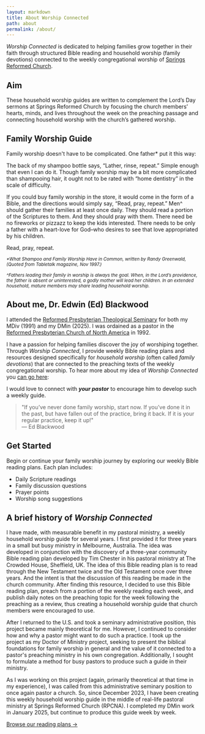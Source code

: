 ```yaml
---
layout: markdown
title: About Worship Connected
path: about
permalink: /about/
---
```

<div class="lead text-xl text-gray-600 mb-8">
<i>Worship Connected</i> is dedicated to helping families grow together in their faith through structured Bible reading and household worship (family devotions) connected to the weekly congregational worship of <a href="https://springsreformed.org/"  target="_blank">Springs Reformed Church</a>.
</div>

## Aim

These household worship guides are written to complement the Lord’s Day sermons at Springs Reformed Church by focusing the church members’ hearts, minds, and lives throughout the week on the preaching passage and connecting household worship with the church’s gathered worship.

## Family Worship Guide

Family worship doesn't have to be complicated. One father* put it this way:

The back of my shampoo bottle says, “Lather, rinse, repeat.” Simple enough that even I can do it. Though family worship may be a bit more complicated than shampooing hair, it ought not to be rated with “home dentistry” in the scale of difficulty.

If you could buy family worship in the store, it would come in the form of a Bible, and the directions would simply say, “Read, pray, repeat.” Men^ should gather their families at least once daily. They should read a portion of the Scriptures to them. And they should pray with them. There need be no fireworks or pizzazz to keep the kids interested. There needs to be only a father with a heart-love for God–who desires to see that love appropriated by his children. 

Read, pray, repeat.

<div><small><i>*What Shampoo and Family Worship Have in Common, written by Randy Greenwald, (Quoted from Tabletalk magazine, Nov 1997.)

^Fathers leading their family in worship is always the goal. When, in the Lord’s providence, the father is absent or uninterested, a godly mother will lead her children. In an extended household, mature members may share leading household worship.</i></small></div>

## About me, Dr. Edwin (Ed) Blackwood

I attended the <a href="https://rpts.edu/"  target="_blank">Reformed Presbyterian Theological Seminary</a> for both my MDiv (1991) and my DMin (2025). I was ordained as a pastor in the <a href="https://reformedpresbyterian.org/"  target="_blank">Reformed Presbyterian Church of North America</a> in 1992. 

I have a passion for helping families discover the joy of worshiping together. Through *Worship Connected*, I provide weekly Bible reading plans and resources designed specifically for *household worship* (often called *family devotions*) that are connected to the preaching texts of the weekly congregational worship. To hear more about my idea of *Worship Connected* you [can go here](https://gentlereformation.com/2025/03/10/episode-330-worship-connected-with-ed-blackwood/): 

I would love to connect with ***your pastor*** to encourage him to develop such a weekly guide.

<div class="bg-blue-50 border-l-4 border-blue-500 p-4 my-8">
  <blockquote class="text-lg italic text-gray-700">
    "If you’ve never done family worship, start now. If you’ve done it in the past, but have fallen out of the practice, bring it back. If it is your regular practice, keep it up!"
    <footer class="mt-2 text-gray-600">— Ed Blackwood</footer>
  </blockquote>
</div>

## Get Started

Begin or continue your family worship journey by exploring our weekly Bible reading plans. Each plan includes: 

* Daily Scripture readings
* Family discussion questions
* Prayer points
* Worship song suggestions

## A brief history of *Worship Connected*

I have made, with measurable benefit in my pastoral ministry, a weekly household worship guide for several years. I first provided it for three years in a small but busy ministry in Melbourne, Australia. The idea was developed in conjunction with the discovery of a three-year community Bible reading plan developed by Tim Chester in his pastoral ministry at The Crowded House, Sheffield, UK. The idea of this Bible reading plan is to read through the New Testament twice and the Old Testament once over three years. And the intent is that the discussion of this reading be made in the church community. After finding this resource, I decided to use this Bible reading plan, preach from a portion of the weekly reading each week, and publish daily notes on the preaching topic for the week following the preaching as a review, thus creating a household worship guide that church members were encouraged to use. 

After I returned to the U.S. and took a seminary administrative position, this project became mainly theoretical for me. However, I continued to consider how and why a pastor might want to do such a practice. I took up the project as my Doctor of Ministry project, seeking to present the biblical foundations for family worship in general and the value of it connected to a pastor's preaching ministry in his own congregation. Additionally, I sought to formulate a method for busy pastors to produce such a guide in their ministry.

As I was working on this project (again, primarily theoretical at that time in my experience), I was called from this administrative seminary position to once again pastor a church. So, since December 2023, I have been creating this weekly household worship guide in the middle of real-life pastoral ministry at Springs Reformed Church (RPCNA). I completed my DMin work in January 2025, but continue to produce this guide week by week. 

<div class="mt-8">
  <a href="/notes" class="inline-block bg-blue-600 text-white px-6 py-3 rounded-lg hover:bg-blue-700 transition-colors duration-300">
    Browse our reading plans →
  </a>
</div>